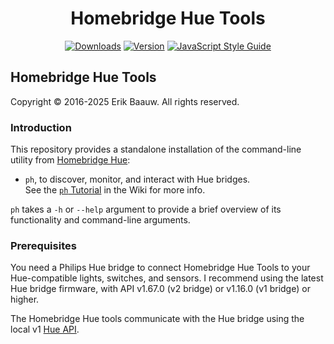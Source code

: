 <span align="center">

# Homebridge Hue Tools
[![Downloads](https://img.shields.io/npm/dt/hb-hue-tools)](https://www.npmjs.com/package/hb-hue-tools)
[![Version](https://img.shields.io/npm/v/hb-hue-tools)](https://www.npmjs.com/package/hb-hue-tools)
[![JavaScript Style Guide](https://img.shields.io/badge/code_style-standard-brightgreen)](https://standardjs.com)

</span>

## Homebridge Hue Tools
Copyright © 2016-2025 Erik Baauw. All rights reserved.

### Introduction
This repository provides a standalone installation of the command-line utility from [Homebridge Hue](https://github.com/ebaauw/homebridge-hue):

- `ph`, to discover, monitor, and interact with Hue bridges.  
See the [`ph` Tutorial](https://github.com/ebaauw/homebridge-hue/wiki/ph-Tutorial) in the Wiki for more info.

`ph` takes a `-h` or `--help` argument to provide a brief overview of its functionality and command-line arguments.

### Prerequisites
You need a Philips Hue bridge to connect Homebridge Hue Tools to your Hue-compatible lights, switches, and sensors.
I recommend using the latest Hue bridge firmware, with API v1.67.0 (v2 bridge) or v1.16.0 (v1 bridge) or higher.

The Homebridge Hue tools communicate with the Hue bridge using the local v1
[Hue API](https://developers.meethue.com/develop/get-started-2/).
